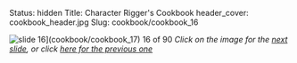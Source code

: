 Status: hidden
Title: Character Rigger's Cookbook
header_cover: cookbook_header.jpg
Slug: cookbook/cookbook_16

![slide 16](https://dl.dropboxusercontent.com/u/2977490/presentations/cookbook/img16.jpg)](cookbook/cookbook_17)
16 of 90
_Click on the image for the [next slide](cookbook/cookbook_17), or click [here for the previous one](cookbook/cookbook_15)_
